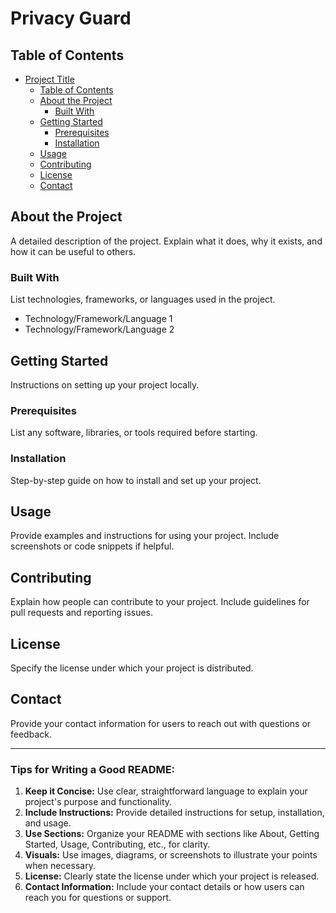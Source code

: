 # Privacy Guard



## Table of Contents

- [Project Title](#project-title)
  - [Table of Contents](#table-of-contents)
  - [About the Project](#about-the-project)
    - [Built With](#built-with)
  - [Getting Started](#getting-started)
    - [Prerequisites](#prerequisites)
    - [Installation](#installation)
  - [Usage](#usage)
  - [Contributing](#contributing)
  - [License](#license)
  - [Contact](#contact)

## About the Project

A detailed description of the project. Explain what it does, why it exists, and how it can be useful to others.

### Built With

List technologies, frameworks, or languages used in the project.

- Technology/Framework/Language 1
- Technology/Framework/Language 2

## Getting Started

Instructions on setting up your project locally.

### Prerequisites

List any software, libraries, or tools required before starting.

### Installation

Step-by-step guide on how to install and set up your project.

## Usage

Provide examples and instructions for using your project. Include screenshots or code snippets if helpful.

## Contributing

Explain how people can contribute to your project. Include guidelines for pull requests and reporting issues.

## License

Specify the license under which your project is distributed.

## Contact

Provide your contact information for users to reach out with questions or feedback.

---

### Tips for Writing a Good README:

1. **Keep it Concise:** Use clear, straightforward language to explain your project's purpose and functionality.
2. **Include Instructions:** Provide detailed instructions for setup, installation, and usage.
3. **Use Sections:** Organize your README with sections like About, Getting Started, Usage, Contributing, etc., for clarity.
4. **Visuals:** Use images, diagrams, or screenshots to illustrate your points when necessary.
5. **License:** Clearly state the license under which your project is released.
6. **Contact Information:** Include your contact details or how users can reach you for questions or support.
